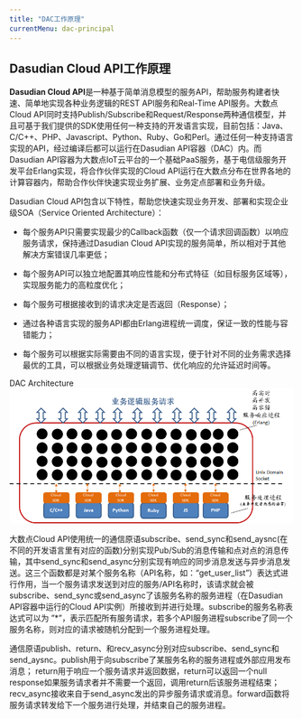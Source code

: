 ```yaml
---
title: "DAC工作原理"
currentMenu: dac-principal
---
```


Dasudian Cloud API工作原理
----------------------

**Dasudian Cloud API**是一种基于简单消息模型的服务API，帮助服务构建者快速、简单地实现各种业务逻辑的REST API服务和Real-Time API服务。大数点Cloud API同时支持Publish/Subscribe和Request/Response两种通信模型，并且可基于我们提供的SDK使用任何一种支持的开发语言实现，目前包括：Java、C/C++、PHP、Javascript、Python、Ruby、Go和Perl。通过任何一种支持语言实现的API，经过编译后都可以运行在Dasudian API容器（DAC）内。而Dasudian API容器为大数点IoT云平台的一个基础PaaS服务，基于电信级服务开发平台Erlang实现，将合作伙伴实现的Cloud API运行在大数点分布在世界各地的计算容器内，帮助合作伙伴快速实现业务扩展、业务定点部署和业务升级。

Dasudian Cloud API包含以下特性，帮助您快速实现业务开发、部署和实现企业级SOA（Service Oriented Architecture）：
	

 - 每个服务API只需要实现最少的Callback函数（仅一个请求回调函数）以响应服务请求，保持通过Dasudian Cloud API实现的服务简单，所以相对于其他解决方案错误几率更低；	

 - 每个服务API可以独立地配置其响应性能和分布式特征（如目标服务区域等），实现服务能力的高粒度优化；

 - 每个服务可根据接收到的请求决定是否返回（Response）；

 - 通过各种语言实现的服务API都由Erlang进程统一调度，保证一致的性能与容错能力；

 - 每个服务可以根据实际需要由不同的语言实现，便于针对不同的业务需求选择最优的工具，可以根据业务处理逻辑调节、优化响应的允许延迟时间等。

DAC Architecture
![Alt one](img/dac_principal.png)

大数点Cloud API使用统一的通信原语subscribe、send_sync和send_aysnc(在不同的开发语言里有对应的函数)分别实现Pub/Sub的消息传输和点对点的消息传输，其中send_sync和send_async分别实现有响应的同步消息发送与异步消息发送。这三个函数都是对某个服务名称（API名称，如：“get_user_list”）表达式进行作用，当一个服务请求发送到对应的服务/API名称时，该请求就会被subscribe、send_sync或send_async了该服务名称的服务进程（在Dasudian API容器中运行的Cloud API实例）所接收到并进行处理。subscribe的服务名称表达式可以为 ”*”，表示匹配所有服务请求，若多个API服务进程subscribe了同一个服务名称，则对应的请求被随机分配到一个服务进程处理。

通信原语publish、return、和recv_async分别对应subscribe、send_sync和send_aysnc。publish用于向subscribe了某服务名称的服务进程或外部应用发布消息； return用于响应一个服务请求并返回数据，return可以返回一个null response如果服务请求者并不需要一个返回，调用return后该服务进程结束；recv_async接收来自于send_async发出的异步服务请求或消息。forward函数将服务请求转发给下一个服务进行处理，并结束自己的服务进程。
